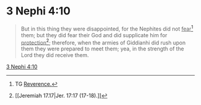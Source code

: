 # 3 Nephi 4:10

> But in this thing they were disappointed, for the Nephites did not <u>fear</u>[^a] them; but they did fear their God and did supplicate him for <u>protection</u>[^b]; therefore, when the armies of Giddianhi did rush upon them they were prepared to meet them; yea, in the strength of the Lord they did receive them.

[3 Nephi 4:10](https://www.churchofjesuschrist.org/study/scriptures/bofm/3-ne/4?lang=eng&id=p10#p10)


[^a]: TG [Reverence.](https://www.churchofjesuschrist.org/study/scriptures/tg/reverence?lang=eng)
[^b]: [[Jeremiah 17.17|Jer. 17:17 (17-18).]]
